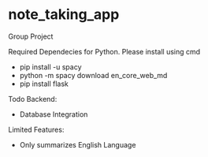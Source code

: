 # note_taking_app
Group Project

Required Dependecies for Python. Please install using cmd
- pip install -u spacy
- python -m spacy download en_core_web_md
- pip install flask


Todo Backend:
- Database Integration

Limited Features:
- Only summarizes English Language
